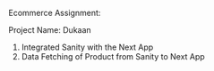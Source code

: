 Ecommerce Assignment:

Project Name: Dukaan

1. Integrated Sanity with the Next App
2. Data Fetching of Product from Sanity to Next App
